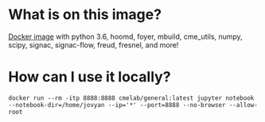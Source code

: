 # What is on this image?

[Docker image](https://hub.docker.com/r/cmelab/docker-cmelab/) with python 3.6, hoomd, foyer, mbuild, cme_utils, numpy, scipy, signac, signac-flow, freud, fresnel, and more!

# How can I use it locally?
`docker run --rm -itp 8888:8888 cmelab/general:latest jupyter notebook --notebook-dir=/home/jovyan --ip='*' --port=8888 --no-browser --allow-root`
